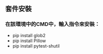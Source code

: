 ## 套件安裝
### 在該環境中的CMD中，輸入指令來安裝：
* pip install glob2
* pip install Pillow
* pip install pytest-shutil
